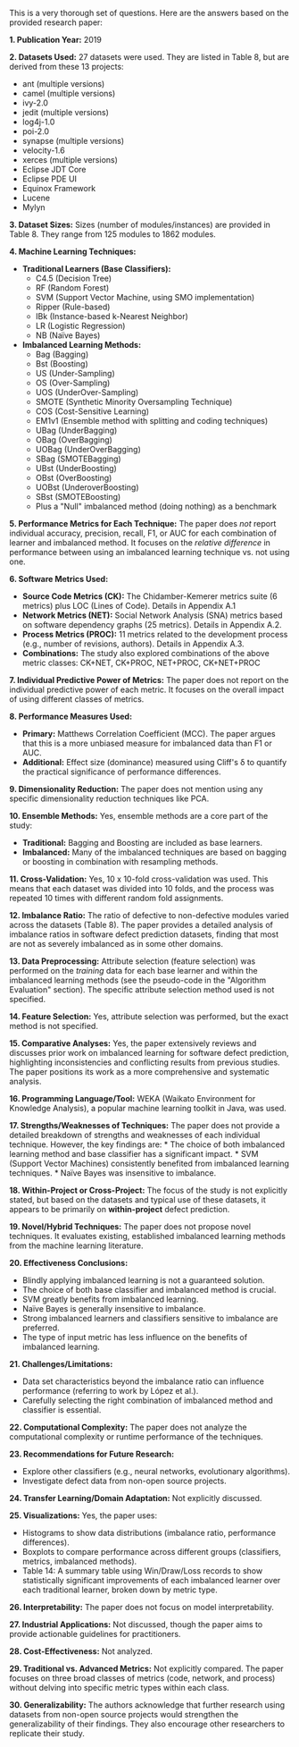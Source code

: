 This is a very thorough set of questions. Here are the answers based on the provided research paper:

**1. Publication Year:** 2019

**2. Datasets Used:** 27 datasets were used.  They are listed in Table 8, but are derived from these 13 projects:
* ant (multiple versions)
* camel (multiple versions)
* ivy-2.0
* jedit (multiple versions)
* log4j-1.0
* poi-2.0
* synapse (multiple versions)
* velocity-1.6
* xerces (multiple versions)
* Eclipse JDT Core
* Eclipse PDE UI
* Equinox Framework
* Lucene
* Mylyn

**3. Dataset Sizes:**  Sizes (number of modules/instances) are provided in Table 8. They range from 125 modules to 1862 modules.

**4. Machine Learning Techniques:**
* **Traditional Learners (Base Classifiers):**
    * C4.5 (Decision Tree)
    * RF (Random Forest)
    * SVM (Support Vector Machine, using SMO implementation)
    * Ripper (Rule-based)
    * IBk (Instance-based k-Nearest Neighbor)
    * LR (Logistic Regression)
    * NB (Naïve Bayes)
* **Imbalanced Learning Methods:** 
    * Bag (Bagging)
    * Bst (Boosting) 
    * US (Under-Sampling)
    * OS (Over-Sampling)
    * UOS (UnderOver-Sampling)
    * SMOTE (Synthetic Minority Oversampling Technique)
    * COS (Cost-Sensitive Learning)
    * EM1v1 (Ensemble method with splitting and coding techniques)
    * UBag (UnderBagging)
    * OBag (OverBagging)
    * UOBag (UnderOverBagging)
    * SBag (SMOTEBagging)
    * UBst (UnderBoosting)
    * OBst (OverBoosting)
    * UOBst (UnderoverBoosting)
    * SBst (SMOTEBoosting)
    * Plus a "Null" imbalanced method (doing nothing) as a benchmark

**5. Performance Metrics for Each Technique:** The paper does *not* report individual accuracy, precision, recall, F1, or AUC for each combination of learner and imbalanced method. It focuses on the *relative difference* in performance between using an imbalanced learning technique vs. not using one.

**6. Software Metrics Used:**
* **Source Code Metrics (CK):** The Chidamber-Kemerer metrics suite (6 metrics) plus LOC (Lines of Code). Details in Appendix A.1
* **Network Metrics (NET):** Social Network Analysis (SNA) metrics based on software dependency graphs (25 metrics). Details in Appendix A.2.
* **Process Metrics (PROC):** 11 metrics related to the development process (e.g., number of revisions, authors). Details in Appendix A.3.
* **Combinations:** The study also explored combinations of the above metric classes: CK+NET, CK+PROC, NET+PROC, CK+NET+PROC

**7. Individual Predictive Power of Metrics:** The paper does not report on the individual predictive power of each metric. It focuses on the overall impact of using different classes of metrics. 

**8. Performance Measures Used:**
* **Primary:** Matthews Correlation Coefficient (MCC). The paper argues that this is a more unbiased measure for imbalanced data than F1 or AUC.
* **Additional:** Effect size (dominance) measured using Cliff's δ to quantify the practical significance of performance differences.

**9. Dimensionality Reduction:** The paper does not mention using any specific dimensionality reduction techniques like PCA.

**10. Ensemble Methods:** Yes, ensemble methods are a core part of the study:
* **Traditional:** Bagging and Boosting are included as base learners.
* **Imbalanced:** Many of the imbalanced techniques are based on bagging or boosting in combination with resampling methods.

**11. Cross-Validation:** Yes, 10 x 10-fold cross-validation was used. This means that each dataset was divided into 10 folds, and the process was repeated 10 times with different random fold assignments.

**12. Imbalance Ratio:** The ratio of defective to non-defective modules varied across the datasets (Table 8). The paper provides a detailed analysis of imbalance ratios in software defect prediction datasets, finding that most are not as severely imbalanced as in some other domains.

**13. Data Preprocessing:** Attribute selection (feature selection) was performed on the *training* data for each base learner and within the imbalanced learning methods (see the pseudo-code in the "Algorithm Evaluation" section). The specific attribute selection method used is not specified.

**14. Feature Selection:** Yes, attribute selection was performed, but the exact method is not specified.

**15. Comparative Analyses:**  Yes, the paper extensively reviews and discusses prior work on imbalanced learning for software defect prediction, highlighting inconsistencies and conflicting results from previous studies. The paper positions its work as a more comprehensive and systematic analysis.

**16. Programming Language/Tool:** WEKA (Waikato Environment for Knowledge Analysis), a popular machine learning toolkit in Java, was used.

**17. Strengths/Weaknesses of Techniques:** The paper does not provide a detailed breakdown of strengths and weaknesses of each individual technique. However, the key findings are:
    * The choice of both imbalanced learning method and base classifier has a significant impact.
    * SVM (Support Vector Machines) consistently benefited from imbalanced learning techniques.
    * Naïve Bayes was insensitive to imbalance.

**18. Within-Project or Cross-Project:**  The focus of the study is not explicitly stated, but based on the datasets and typical use of these datasets, it appears to be primarily on **within-project** defect prediction.

**19. Novel/Hybrid Techniques:** The paper does not propose novel techniques. It evaluates existing, established imbalanced learning methods from the machine learning literature.

**20. Effectiveness Conclusions:**
* Blindly applying imbalanced learning is not a guaranteed solution.
* The choice of both base classifier and imbalanced method is crucial. 
* SVM greatly benefits from imbalanced learning.
* Naïve Bayes is generally insensitive to imbalance.
* Strong imbalanced learners and classifiers sensitive to imbalance are preferred.
* The type of input metric has less influence on the benefits of imbalanced learning.

**21. Challenges/Limitations:**
* Data set characteristics beyond the imbalance ratio can influence performance (referring to work by López et al.).
* Carefully selecting the right combination of imbalanced method and classifier is essential.

**22. Computational Complexity:** The paper does not analyze the computational complexity or runtime performance of the techniques.

**23. Recommendations for Future Research:**
* Explore other classifiers (e.g., neural networks, evolutionary algorithms).
* Investigate defect data from non-open source projects.

**24. Transfer Learning/Domain Adaptation:** Not explicitly discussed.

**25. Visualizations:** Yes, the paper uses:
* Histograms to show data distributions (imbalance ratio, performance differences).
* Boxplots to compare performance across different groups (classifiers, metrics, imbalanced methods).
* Table 14:  A summary table using Win/Draw/Loss records to show statistically significant improvements of each imbalanced learner over each traditional learner, broken down by metric type.

**26. Interpretability:** The paper does not focus on model interpretability.

**27. Industrial Applications:**  Not discussed, though the paper aims to provide actionable guidelines for practitioners.

**28. Cost-Effectiveness:** Not analyzed.

**29. Traditional vs. Advanced Metrics:** Not explicitly compared. The paper focuses on three broad classes of metrics (code, network, and process) without delving into specific metric types within each class.

**30. Generalizability:**  The authors acknowledge that further research using datasets from non-open source projects would strengthen the generalizability of their findings. They also encourage other researchers to replicate their study. 

